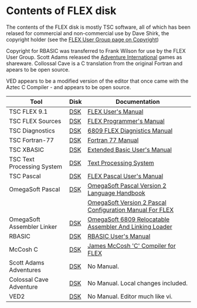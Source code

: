 # Contents of FLEX disk
The contents of the FLEX disk is mostly TSC software, all of which has been relased for commercial and non-commercial use by Dave Shirk, the copyright holder (see the [FLEX User Group page on Copyright](http://flexusergroup.com/flexusergroup/fug7.htm))

Copyright for RBASIC was transferred to Frank Wilson for use by the FLEX User Group.  Scott Adams released the [Adventure International](https://en.wikipedia.org/wiki/Adventure_International) games as shareware.  Collossal Cave is a C translation from the original Fortran and apears to be open source.

VED appears to be a modified version of the editor that once came with the Aztec C Compiler - and appears to be open source.



Tool | Disk | Documentation
-----|------|--------------
TSC FLEX 9.1 | [DSK](original_flex09_AB178.dsk) | [FLEX User's Manual](<FLEX users manual 1979.pdf>)
TSC FLEX Sources | [DSK](flex_srces.dsk) | [FLEX Programmer's Manual](<FLEX programmers manual 1979.pdf>)
TSC Diagnostics | [DSK](DIAG6809.DSK) | [6809 FLEX Diagnistics Manual](<6809 FLEX diagnostics.pdf>)
TSC Fortran-77 | [DSK](F77.DSK) | [Fortran 77 Manual](<Fortran 77 1981.pdf>)
TSC XBASIC | [DSK](XBASIC_2.DSK) | [Extended Basic User's Manual](xbasic.pdf)
TSC Text Processing System | [DSK](TSC_TEXT_PROCESSOR.dsk) | [Text Processing System](TSC_Text_Processor.pdf)
TSC Pascal | [DSK](pascal.dsk) | [FLEX Pascal User's Manual](pascal.pdf)
OmegaSoft Pascal | [DSK](BB176.DSK) | [OmegaSoft Pascal Version 2 Language Handbook](OmegasoftPascal.pdf)
&nbsp; | &nbsp; | [OmegaSoft Version 2 Pascal Configuration Manual For FLEX](Configure.pdf)
OmegaSoft Assembler Linker | [DSK](BB176.DSK) | [OmegaSoft 6809 Relocatable Assembler And Linking Loader](OmegasoftAssemblerLinker.pdf)
RBASIC | [DSK](RBASIC.DSK) | [RBASIC User's Manual](RBASIC.PDF)
McCosh C | [DSK](mccosh_C.zip) | [James McCosh 'C' Compiler for FLEX](McCosh_C.pdf)
Scott Adams Adventures | [DSK](advgames.dsk) | No Manual.
Colossal Cave Adventure | [DSK](ADVENT.dsk) | No Manual.  Local changes included.
VED2 | [DSK](ved.dsk) | No Manual.  Editor much like vi.
